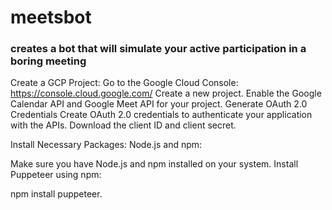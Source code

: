 # meetsbot
### creates a bot that will simulate your active participation in a boring meeting
Create a GCP Project:
Go to the Google Cloud Console: https://console.cloud.google.com/
Create a new project.
Enable the Google Calendar API and Google Meet API for your project.
Generate OAuth 2.0 Credentials
Create OAuth 2.0 credentials to authenticate your application with the APIs.
Download the client ID and client secret.

Install Necessary Packages:
Node.js and npm:

Make sure you have Node.js and npm installed on your system.
Install Puppeteer using npm: 

npm install puppeteer.
